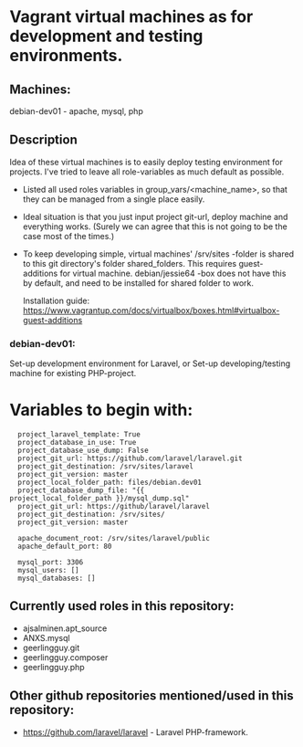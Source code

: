 # Vagrant virtual machines as for development and testing environments.

## Machines:
  debian-dev01 - apache, mysql, php

## Description
Idea of these virtual machines is to easily deploy testing environment for projects.
I've tried to leave all role-variables as much default as possible.

- Listed all used roles variables in group_vars/<machine_name>, so that
  they can be managed from a single place easily.

- Ideal situation is that you just input project git-url, deploy machine and
  everything works.
  (Surely we can agree that this is not going to be the case most of the times.)

- To keep developing simple, virtual machines' /srv/sites -folder is shared
  to this git directory's folder shared_folders. This requires guest-additions
  for virtual machine. debian/jessie64 -box does not have this by default,
  and need to be installed for shared folder to work.

  Installation guide:
  https://www.vagrantup.com/docs/virtualbox/boxes.html#virtualbox-guest-additions

### debian-dev01:
  Set-up development environment for Laravel, or Set-up developing/testing
  machine for existing PHP-project.
  
# Variables to begin with:
```
  project_laravel_template: True
  project_database_in_use: True
  project_database_use_dump: False
  project_git_url: https://github.com/laravel/laravel.git
  project_git_destination: /srv/sites/laravel
  project_git_version: master
  project_local_folder_path: files/debian.dev01
  project_database_dump_file: "{{ project_local_folder_path }}/mysql_dump.sql"
  project_git_url: https://github/laravel/laravel
  project_git_destination: /srv/sites/
  project_git_version: master

  apache_document_root: /srv/sites/laravel/public
  apache_default_port: 80
  
  mysql_port: 3306
  mysql_users: []
  mysql_databases: []
```

## Currently used roles in this repository:
* ajsalminen.apt_source
* ANXS.mysql
* geerlingguy.git
* geerlingguy.composer
* geerlingguy.php

## Other github repositories mentioned/used in this repository:
* https://github.com/laravel/laravel - Laravel PHP-framework.
